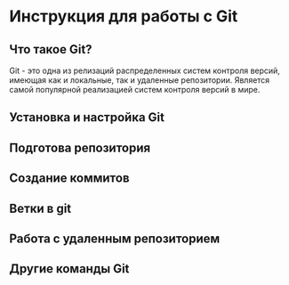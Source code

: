 # Инструкция для работы с Git

## Что такое Git?
 
Git - это одна из релизаций распределенных  систем контроля версий, имеющая как и локальные, так и удаленные репозитории. Является самой популярной реализацией систем контроля версий в мире.

## Установка и настройка Git

## Подготова репозитория 

## Создание коммитов

## Ветки в git

## Работа с удаленным репозиторием

## Другие команды Git
